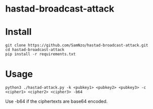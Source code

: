 # hastad-broadcast-attack
# Install
```
git clone https://github.com/SamNzo/hastad-broadcast-attack.git
cd hastad-broadcast-attack
pip install -r requirements.txt
```

# Usage
```
python3 ./hastad-attack.py -k <pubkey1> <pubkey2> <pubkey3> -c <cipher1> <cipher2> <cipher3> -b64
```
Use -b64 if the ciphertexts are base64 encoded.
